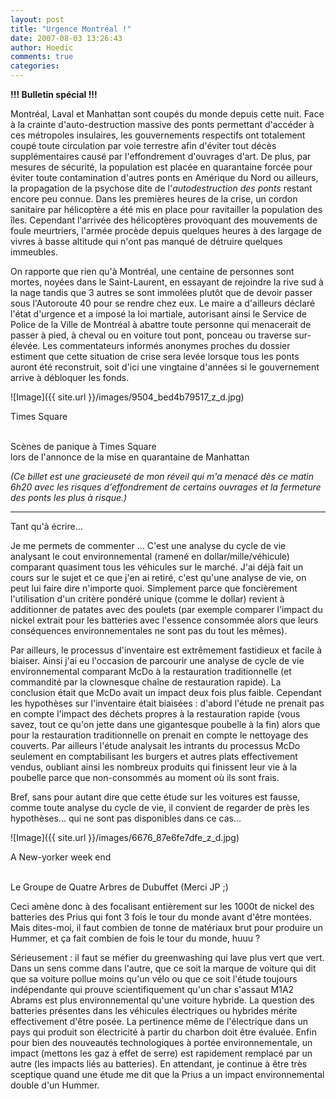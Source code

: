 ```yaml
---
layout: post
title: "Urgence Montréal !"
date: 2007-08-03 13:26:43
author: Hoedic
comments: true
categories: 
---
```



**!!! Bulletin spécial !!!**

Montréal, Laval et Manhattan sont coupés du monde depuis cette nuit. Face à la crainte d'auto-destruction massive des ponts permettant d'accéder à ces métropoles insulaires, les gouvernements respectifs ont totalement coupé toute circulation par voie terrestre afin d'éviter tout décès supplémentaires causé par l'effondrement d'ouvrages d'art. De plus, par mesures de sécurité, la population est placée en quarantaine forcée pour éviter toute contamination d'autres ponts en Amérique du Nord ou ailleurs, la propagation de la psychose dite de l'*autodestruction des ponts* restant encore peu connue. Dans les premières heures de la crise, un cordon sanitaire par hélicoptère a été mis en place pour ravitailler la population des îles. Cependant l'arrivée des hélicoptères provoquant des mouvements de foule meurtriers, l'armée procède depuis quelques heures à des largage de vivres à basse altitude qui n'ont pas manqué de détruire quelques immeubles.

On rapporte que rien qu'à Montréal, une centaine de personnes sont mortes, noyées dans le Saint-Laurent, en essayant de rejoindre la rive sud à la nage tandis que 3 autres se sont immolées plutôt que de devoir passer sous l'Autoroute 40 pour se rendre chez eux. Le maire a d'ailleurs déclaré l'état d'urgence et a imposé la loi martiale, autorisant ainsi le Service de Police de la Ville de Montréal à abattre toute personne qui menacerait de passer à pied, à cheval ou en voiture tout pont, ponceau ou traverse sur-élevée. Les commentateurs informés anonymes proches du dossier estiment que cette situation de crise sera levée lorsque tous les ponts auront été reconstruit, soit d'ici une vingtaine d'années si le gouvernement arrive à débloquer les fonds.


![Image]({{ site.url }}/images/9504_bed4b79517_z_d.jpg)
<div class="photoattrib">Times Square</div>

<br/>Scènes de panique à Times Square <br/>lors de l'annonce de la mise en quarantaine de Manhattan



*(Ce billet est une gracieuseté de mon réveil qui m'a menacé dès ce matin 6h20 avec les risques d'effondrement de certains ouvrages et la fermeture des ponts les plus à risque.)*

***

Tant qu'à écrire...

Je me permets de commenter ... C'est une analyse du cycle de vie analysant le cout environnemental (ramené en dollar/mille/véhicule) comparant quasiment tous les véhicules sur le marché. J'ai déjà fait un cours sur le sujet et ce que j'en ai retiré, c'est qu'une analyse de vie, on peut lui faire dire n'importe quoi. Simplement parce que foncièrement l'utilisation d'un critère pondéré unique (comme le dollar) revient à additionner de patates avec des poulets (par exemple comparer l'impact du nickel extrait pour les batteries avec l'essence consommée alors que leurs conséquences environnementales ne sont pas du tout les mêmes).

Par ailleurs, le processus d'inventaire est extrêmement fastidieux et facile à biaiser. Ainsi j'ai eu l'occasion de parcourir une analyse de cycle de vie environnemental comparant McDo à la restauration traditionnelle (et commandité par la clownesque chaîne de restauration rapide). La conclusion était que McDo avait un impact deux fois plus faible. Cependant les hypothèses sur l'inventaire était biaisées : d'abord l'étude ne prenait pas en compte l'impact des déchets propres à la restauration rapide (vous savez, tout ce qu'on jette dans une gigantesque poubelle à la fin) alors que pour la restauration traditionnelle on prenait en compte le nettoyage des couverts. Par ailleurs l'étude analysait les intrants du processus McDo seulement en comptabilisant les burgers et autres plats effectivement vendus, oubliant ainsi les nombreux produits qui finissent leur vie à la poubelle parce que non-consommés au moment où ils sont frais.

Bref, sans pour autant dire que cette étude sur les voitures est fausse, comme toute analyse du cycle de vie, il convient de regarder de près les hypothèses... qui ne sont pas disponibles dans ce cas...


![Image]({{ site.url }}/images/6676_87e6fe7dfe_z_d.jpg)
<div class="photoattrib">A New-yorker week end</div>

<br/>Le Groupe de Quatre Arbres de Dubuffet (Merci JP ;)



Ceci amène donc à des    focalisant entièrement sur les 1000t de nickel des batteries des Prius qui font 3 fois le tour du monde avant d'être montées. Mais dites-moi, il faut combien de tonne de matériaux brut pour produire un Hummer, et ça fait combien de fois le tour du monde, huuu ?

Sérieusement : il faut se méfier du greenwashing qui lave plus vert que vert. Dans un sens comme dans l'autre, que ce soit la marque de voiture qui dit que sa voiture pollue moins qu'un vélo ou que ce soit l'étude toujours indépendante qui prouve scientifiquement qu'un char s'assaut M1A2 Abrams est plus environnemental qu'une voiture hybride. La question des batteries présentes dans les véhicules électriques ou hybrides mérite effectivement d'être posée. La pertinence même de l'électrique dans un pays qui produit son électricité à partir du charbon doit être évaluée. Enfin pour bien des nouveautés technologiques à portée environnementale, un impact (mettons les gaz à effet de serre) est rapidement remplacé par un autre (les impacts liés au batteries). En attendant, je continue à être très sceptique quand une étude me dit que la Prius a un impact environnemental double d'un Hummer.